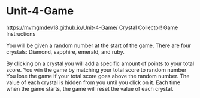 # Unit-4-Game
https://mvmgmdev18.github.io/Unit-4-Game/
Crystal Collector!
Game Instructions

You will be given a random number at the start of the game.
There are four crystals:
Diamond, sapphire, emerald, and ruby.

By clicking on a crystal you will add a specific amount of points to your total score.
You win the game by matching your total score to random number
You lose the game if your total score goes above the random number.
The value of each crystal is hidden from you until you click on it.
Each time when the game starts, the game will reset the value of each crystal.
<!-- &copy; Copyright 2018 Michael Sayson -->
